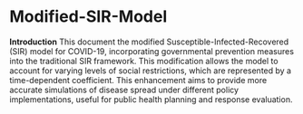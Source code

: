 # Modified-SIR-Model

**Introduction**
This document the modified Susceptible-Infected-Recovered (SIR) model for COVID-19, incorporating governmental prevention measures into the traditional SIR framework. This modification allows the model to account for varying levels of social restrictions, which are represented by a time-dependent coefficient. This enhancement aims to provide more accurate simulations of disease spread under different policy implementations, useful for public health planning and response evaluation.
